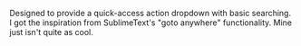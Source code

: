 Designed to provide a quick-access action dropdown with basic searching. I got the inspiration from SublimeText's "goto anywhere" functionality. Mine just isn't quite as cool.
